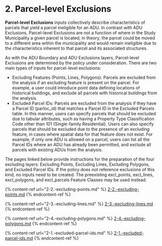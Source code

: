 # 2. Parcel-level Exclusions

**Parcel-level Exclusions** inputs collectively describe characteristics of parcels that yield a parcel ineligible for an ADU. In contrast with ADU Exclusions, Parcel-level Exclusions are not a function of where in the Study Municipality a given parcel is located; in theory, the parcel could be moved to a different area within the municipality and would remain ineligible due to the characteristics inherent to that parcel and its associated structures.

As with the ADU Boundary and ADU Exclusions layers, Parcel-level Exclusions are determined by the policy under consideration. There are two main types of inputs for parcel-level exclusions:

* Excluding Features (Points, Lines, Polygons): Parcels are excluded from the analysis if an excluding feature is present on the parcel. For example, a user could introduce point data defining locations of historical buildings, and exclude all parcels with historical buildings from the analysis.
* Excluded Parcel IDs: Parcels are excluded from the analysis if they have a Parcel ID (parloc\_id) that matches a Parcel ID in the Excluded Parcels table. In this manner, users can specify parcels that should be excluded due to tabular attributes, such as having a Property Type Classification Code other than 101 (Single-family Residential). Users can also specify parcels that should be excluded due to the presence of an excluding feature, in cases where spatial data for that feature does not exist. For example, if only one ADU is allowed on a parcel, users can list all the Parcel IDs where an ADU has already been permitted, and exclude all parcels with existing ADUs from the analysis.&#x20;

The pages linked below provide instructions for the preparation of the four excluding layers: Excluding Points, Excluding Lines, Excluding Polygons, and Excluded Parcel IDs.  If the policy does not reference exclusions of this kind, no inputs need to be created. The preexisting excl\_points, excl\_lines, excl\_polygons, and excl\_parcels Feature Classes may be used instead.

{% content-ref url="2-2.-excluding-points.md" %}
[2-2.-excluding-points.md](2-2.-excluding-points.md)
{% endcontent-ref %}

{% content-ref url="2-3.-excluding-lines.md" %}
[2-3.-excluding-lines.md](2-3.-excluding-lines.md)
{% endcontent-ref %}

{% content-ref url="2-4.-excluding-polygons.md" %}
[2-4.-excluding-polygons.md](2-4.-excluding-polygons.md)
{% endcontent-ref %}

{% content-ref url="2-1.-excluded-parcel-ids.md" %}
[2-1.-excluded-parcel-ids.md](2-1.-excluded-parcel-ids.md)
{% endcontent-ref %}
